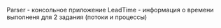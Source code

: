 Parser - консольное приложение 
LeadTime - информация о времени выполненя для 2 задания (потоки и процессы)



